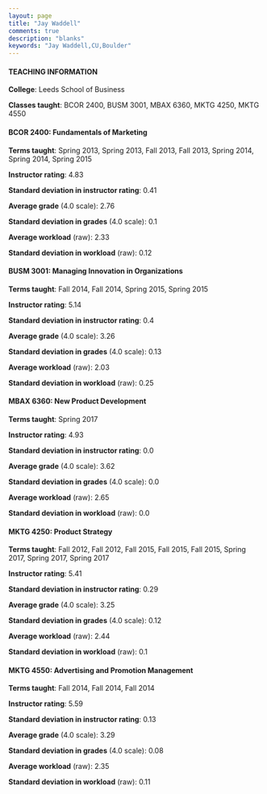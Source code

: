 ```yaml
---
layout: page
title: "Jay Waddell" 
comments: true
description: "blanks"
keywords: "Jay Waddell,CU,Boulder"
---
```

<head>
<script src="https://ajax.googleapis.com/ajax/libs/jquery/2.1.3/jquery.min.js"></script>
<script src="https://dl.dropboxusercontent.com/s/pc42nxpaw1ea4o9/highcharts.js?dl=0"></script>
<!-- <script src="../assets/js/highcharts.js"></script> -->
<style type="text/css">@font-face {
	font-family: "Bebas Neue";
	src: url(https://www.filehosting.org/file/details/544349/BebasNeue Regular.otf) format("opentype");
	}
	h1.Bebas { 
		font-family: "Bebas Neue", Verdana, Tahoma;
	}
</style>
</head>
	   
#### TEACHING INFORMATION

**College**: Leeds School of Business

**Classes taught**: BCOR 2400, BUSM 3001, MBAX 6360, MKTG 4250, MKTG 4550

#### BCOR 2400: Fundamentals of Marketing

**Terms taught**: Spring 2013, Spring 2013, Fall 2013, Fall 2013, Spring 2014, Spring 2014, Spring 2015

**Instructor rating**: 4.83

**Standard deviation in instructor rating**: 0.41

**Average grade** (4.0 scale): 2.76

**Standard deviation in grades** (4.0 scale): 0.1

**Average workload** (raw): 2.33

**Standard deviation in workload** (raw): 0.12

#### BUSM 3001: Managing Innovation in Organizations

**Terms taught**: Fall 2014, Fall 2014, Spring 2015, Spring 2015

**Instructor rating**: 5.14

**Standard deviation in instructor rating**: 0.4

**Average grade** (4.0 scale): 3.26

**Standard deviation in grades** (4.0 scale): 0.13

**Average workload** (raw): 2.03

**Standard deviation in workload** (raw): 0.25

#### MBAX 6360: New Product Development

**Terms taught**: Spring 2017

**Instructor rating**: 4.93

**Standard deviation in instructor rating**: 0.0

**Average grade** (4.0 scale): 3.62

**Standard deviation in grades** (4.0 scale): 0.0

**Average workload** (raw): 2.65

**Standard deviation in workload** (raw): 0.0

#### MKTG 4250: Product Strategy

**Terms taught**: Fall 2012, Fall 2012, Fall 2015, Fall 2015, Fall 2015, Spring 2017, Spring 2017, Spring 2017

**Instructor rating**: 5.41

**Standard deviation in instructor rating**: 0.29

**Average grade** (4.0 scale): 3.25

**Standard deviation in grades** (4.0 scale): 0.12

**Average workload** (raw): 2.44

**Standard deviation in workload** (raw): 0.1

#### MKTG 4550: Advertising and Promotion Management

**Terms taught**: Fall 2014, Fall 2014, Fall 2014

**Instructor rating**: 5.59

**Standard deviation in instructor rating**: 0.13

**Average grade** (4.0 scale): 3.29

**Standard deviation in grades** (4.0 scale): 0.08

**Average workload** (raw): 2.35

**Standard deviation in workload** (raw): 0.11

